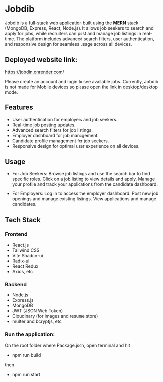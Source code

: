 # Jobdib
Jobdib is a full-stack web application built using the **MERN** stack (MongoDB, Express, React, Node.js). It allows job seekers to search and apply for jobs, while recruiters can post and manage job listings in real-time. The platform includes advanced search filters, user authentication, and responsive design for seamless usage across all devices.

## Deployed website link:
https://jobdin.onrender.com/

Please create an account and login to see available jobs. Currently, Jobdib is not made for Mobile devices so please open the link in desktop/desktop mode.

## Features

- User authentication for employers and job seekers.
- Real-time job posting updates.
- Advanced search filters for job listings.
- Employer dashboard for job management.
- Candidate profile management for job seekers.
- Responsive design for optimal user experience on all devices.

## Usage

- For Job Seekers: Browse job listings and use the search bar to find specific roles. Click on a job listing to view details and apply. Manage your profile 
and track your applications from the candidate dashboard.

- For Employers: Log in to access the employer dashboard. Post new job openings and manage existing listings. View applications and manage candidates.

## Tech Stack

### Frontend
- React.js
- Tailwind CSS
- Vite Shadcn-ui
- Radix-ui
- React Redux
- Axios, etc

### Backend
- Node.js
- Express.js
- MongoDB
- JWT (JSON Web Token)
- Cloudinary (for images and resume store)
- multer and bcryptjs, etc

### Run the application:

On the root folder where Package.json, open terminal and hit

- npm run build

then

- npm run start
 
